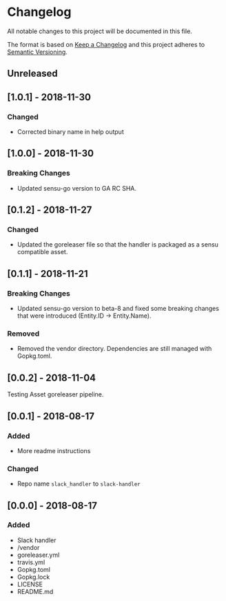 # Changelog
All notable changes to this project will be documented in this file.

The format is based on [Keep a Changelog](http://keepachangelog.com/en/1.0.0/)
and this project adheres to [Semantic
Versioning](http://semver.org/spec/v2.0.0.html).

## Unreleased

## [1.0.1] - 2018-11-30

### Changed
- Corrected binary name in help output

## [1.0.0] - 2018-11-30

### Breaking Changes
- Updated sensu-go version to GA RC SHA.

## [0.1.2] - 2018-11-27

### Changed
- Updated the goreleaser file so that the handler is packaged as a sensu compatible asset.

## [0.1.1] - 2018-11-21

### Breaking Changes
- Updated sensu-go version to beta-8 and fixed some breaking changes that
were introduced (Entity.ID -> Entity.Name).

### Removed
- Removed the vendor directory. Dependencies are still managed with Gopkg.toml.

## [0.0.2] - 2018-11-04

Testing Asset goreleaser pipeline.

## [0.0.1] - 2018-08-17

### Added
- More readme instructions

### Changed
- Repo name `slack_handler` to `slack-handler`

## [0.0.0] - 2018-08-17

### Added
- Slack handler
- /vendor
- goreleaser.yml
- travis.yml
- Gopkg.toml
- Gopkg.lock
- LICENSE
- README.md
